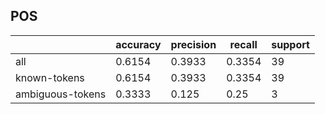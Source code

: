 
## POS

|                  | accuracy | precision | recall | support |
|------------------|----------|-----------|--------|---------|
| all              | 0.6154   | 0.3933    | 0.3354 | 39      |
| known-tokens     | 0.6154   | 0.3933    | 0.3354 | 39      |
| ambiguous-tokens | 0.3333   | 0.125     | 0.25   | 3       |

